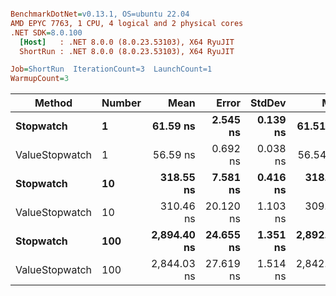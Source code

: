``` ini

BenchmarkDotNet=v0.13.1, OS=ubuntu 22.04
AMD EPYC 7763, 1 CPU, 4 logical and 2 physical cores
.NET SDK=8.0.100
  [Host]   : .NET 8.0.0 (8.0.23.53103), X64 RyuJIT
  ShortRun : .NET 8.0.0 (8.0.23.53103), X64 RyuJIT

Job=ShortRun  IterationCount=3  LaunchCount=1  
WarmupCount=3  

```
|         Method | Number |        Mean |     Error |   StdDev |         Min |         Max |  Gen 0 | Allocated |
|--------------- |------- |------------:|----------:|---------:|------------:|------------:|-------:|----------:|
|      **Stopwatch** |      **1** |    **61.59 ns** |  **2.545 ns** | **0.139 ns** |    **61.51 ns** |    **61.75 ns** | **0.0005** |      **40 B** |
| ValueStopwatch |      1 |    56.59 ns |  0.692 ns | 0.038 ns |    56.54 ns |    56.62 ns |      - |         - |
|      **Stopwatch** |     **10** |   **318.55 ns** |  **7.581 ns** | **0.416 ns** |   **318.29 ns** |   **319.03 ns** | **0.0005** |      **40 B** |
| ValueStopwatch |     10 |   310.46 ns | 20.120 ns | 1.103 ns |   309.78 ns |   311.74 ns |      - |         - |
|      **Stopwatch** |    **100** | **2,894.40 ns** | **24.655 ns** | **1.351 ns** | **2,892.99 ns** | **2,895.69 ns** |      **-** |      **40 B** |
| ValueStopwatch |    100 | 2,844.03 ns | 27.619 ns | 1.514 ns | 2,842.80 ns | 2,845.72 ns |      - |         - |
